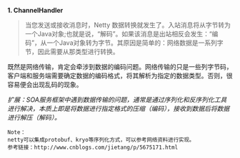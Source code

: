 
 **1. ChannelHandler**

> 当您发送或接收消息时，Netty 数据转换就发生了。入站消息将从字节转为一个Java对象;也就是说，“解码”。如果该消息是出站相反会发生：“编码”，从一个Java对象转为字节。其原因是简单的：网络数据是一系列字节，因此需要从那类型进行转换。

既然是网络传输，肯定会牵涉到数据的编码问题。网络传输的只是一些列字节码，客户端和服务端需要确定数据的编码格式，将其解析为指定的数据类型。否则，很容易便会出现乱码的现象。

*扩展：SOA服务框架中遇到数据传输的问题，通常是通过序列化和反序列化工具进行解决，本质上即是将数据进行指定格式的压缩（编码），接收到数据后将数据进行解压（解码）。*

	Note：
	netty可以集成protobuf、kryo等序列化方式，可以参考网络资料进行实现。
	参考链接：http://www.cnblogs.com/jietang/p/5675171.html

